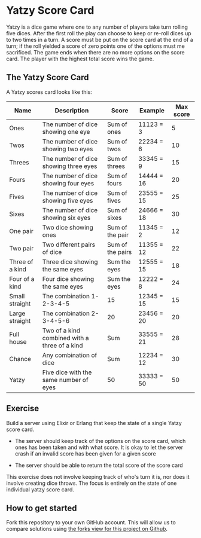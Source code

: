# Yatzy Score Card

Yatzy is a dice game where one to any number of players take turn rolling five dices. After the first roll the play can choose to keep or re-roll dices up to two times in a turn. A score must be put on the score card at the end of a turn; if the roll yielded a score of zero points one of the options must me sacrificed. The game ends when there are no more options on the score card. The player with the highest total score wins the game.

## The Yatzy Score Card

A Yatzy scores card looks like this:

| Name            | Description                                   | Score            | Example    | Max score |
| --------------- | --------------------------------------------- | ---------------- | ---------- | --------- |
| Ones            | The number of dice showing one eye            | Sum of ones      | 11123 =  3 |         5 |
| Twos            | The number of dice showing two eyes           | Sum of twos      | 22234 =  6 |        10 |
| Threes          | The number of dice showing three eyes         | Sum of threes    | 33345 =  9 |        15 |
| Fours           | The number of dice showing four eyes          | Sum of fours     | 14444 = 16 |        20 |
| Fives           | The number of dice showing five eyes          | Sum of fives     | 23555 = 15 |        25 |
| Sixes           | The number of dice showing six eyes           | Sum of sixes     | 24666 = 18 |        30 |
| One pair        | Two dice showing ones                         | Sum of the pair  | 11345 =  2 |        12 |
| Two pair        | Two different pairs of dice                   | Sum of the pairs | 11355 = 12 |        22 |
| Three of a kind | Three dice showing the same eyes              | Sum the eyes     | 12555 = 15 |        18 |
| Four of a kind  | Four dice showing the same eyes               | Sum the eyes     | 12222 =  8 |        24 |
| Small straight  | The combination 1-2-3-4-5                     | 15               | 12345 = 15 |        15 |
| Large straight  | The combination 2-3-4-5-6                     | 20               | 23456 = 20 |        20 |
| Full house      | Two of a kind combined with a three of a kind | Sum              | 33555 = 21 |        28 |
| Chance          | Any combination of dice                       | Sum              | 12234 = 12 |        30 |
| Yatzy           | Five dice with the same number of eyes        | 50               | 33333 = 50 |        50 |

## Exercise

Build a server using Elixir or Erlang that keep the state of a single Yatzy score card.

  * The server should keep track of the options on the score card, which ones has been taken and with what score. It is okay to let the server crash if an invalid score has been given for a given score

  * The server should be able to return the total score of the score card

This exercise does not involve keeping track of who's turn it is, nor does it involve creating dice throws. The focus is entirely on the state of one individual yatzy score card.

## How to get started

Fork this repository to your own GitHub account. This will allow us to compare solutions using [the forks view for this project on Github](https://github.com/cphex/enum_workshop/network).
